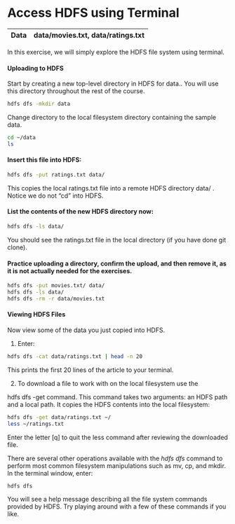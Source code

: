 Access HDFS using Terminal
=================

|	Data		| data/movies.txt, data/ratings.txt |
| ------------- |:---------------:|

In this exercise, we will simply explore the HDFS file system using terminal.

#### Uploading to HDFS
Start by creating a new top-level directory in HDFS for data.. You will use this directory throughout the rest of the course.
```bash
hdfs dfs -mkdir data
```
Change directory to the local filesystem directory containing the sample data.
```bash
cd ~/data
ls
```	
#### Insert this file into HDFS:
```bash
hdfs dfs -put ratings.txt data/
```

This copies the local ratings.txt file into a remote HDFS directory data/ . Notice we do not “cd” into HDFS.

#### List the contents of the new HDFS directory now:
```bash
hdfs dfs -ls data/
```
You should see the ratings.txt file in the local directory (if you have done git clone).


#### Practice uploading a directory, confirm the upload, and then remove it, as it is not actually needed for the exercises.
```bash
hdfs dfs -put movies.txt/ data/
hdfs dfs -ls data/
hdfs dfs -rm -r data/movies.txt
```

#### Viewing HDFS Files
Now view some of the data you just copied into HDFS.

1. Enter:
```bash
hdfs dfs -cat data/ratings.txt | head -n 20
```

This prints the first 20 lines of the article to your terminal.

2. To download a file to work with on the local filesystem use the

hdfs dfs -get command. This command takes two arguments: an HDFS path and a local path. It copies the HDFS contents into the local filesystem:
```bash
hdfs dfs -get data/ratings.txt ~/
less ~/ratings.txt
```

Enter the letter [q] to quit the less command after reviewing the downloaded
file.

There are several other operations available with the *hdfs dfs* command to perform 
most common filesystem manipulations such as mv, cp, and mkdir. In the terminal window, enter:

```bash
hdfs dfs
```

You will 
see a help message describing all the file system commands provided by
HDFS. Try playing around with a few of these commands if you like.
